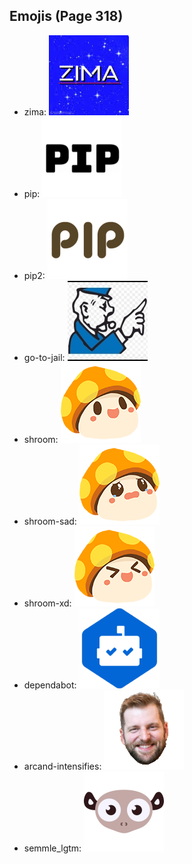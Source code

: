 
## Emojis (Page 318)

* zima: ![zima](output/zima.png)
* pip: ![pip](output/pip.png)
* pip2: ![pip2](output/pip2.png)
* go-to-jail: ![go-to-jail](output/go-to-jail.jpg)
* shroom: ![shroom](output/shroom.png)
* shroom-sad: ![shroom-sad](output/shroom-sad.png)
* shroom-xd: ![shroom-xd](output/shroom-xd.png)
* dependabot: ![dependabot](output/dependabot.png)
* arcand-intensifies: ![arcand-intensifies](output/arcand-intensifies.gif)
* semmle_lgtm: ![semmle_lgtm](output/semmle_lgtm.png)
